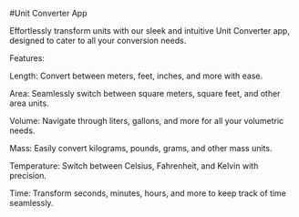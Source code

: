 #Unit Converter App

Effortlessly transform units with our sleek and intuitive Unit Converter app, designed to cater to all your conversion needs. 

Features:

Length: Convert between meters, feet, inches, and more with ease.

Area: Seamlessly switch between square meters, square feet, and other area units.

Volume: Navigate through liters, gallons,  and more for all your volumetric needs.

Mass: Easily convert kilograms, pounds, grams, and other mass units.

Temperature: Switch between Celsius, Fahrenheit, and Kelvin with precision.

Time: Transform seconds, minutes, hours, and more to keep track of time seamlessly.
